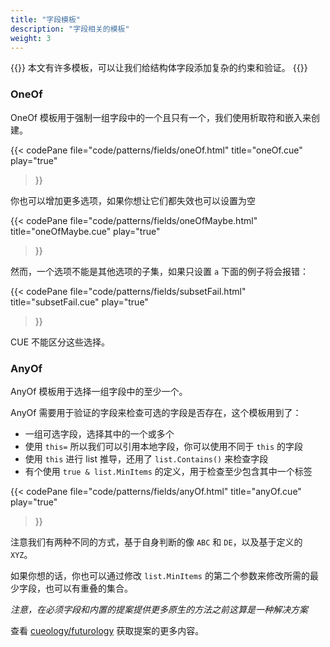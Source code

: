 ```yaml
---
title: "字段模板"
description: "字段相关的模板"
weight: 3
---
```


{{<lead>}}
本文有许多模板，可以让我们给结构体字段添加复杂的约束和验证。 
{{</lead>}}


### OneOf

OneOf 模板用于强制一组字段中的一个且只有一个，我们使用析取符和嵌入来创建。

{{< codePane
  file="code/patterns/fields/oneOf.html" title="oneOf.cue" play="true"
>}}

你也可以增加更多选项，如果你想让它们都失效也可以设置为空

{{< codePane
  file="code/patterns/fields/oneOfMaybe.html" title="oneOfMaybe.cue" play="true"
>}}

然而，一个选项不能是其他选项的子集，如果只设置 `a` 下面的例子将会报错：

{{< codePane
  file="code/patterns/fields/subsetFail.html" title="subsetFail.cue" play="true"
>}}

CUE 不能区分这些选择。


### AnyOf

AnyOf 模板用于选择一组字段中的至少一个。

AnyOf 需要用于验证的字段来检查可选的字段是否存在，这个模板用到了：

- 一组可选字段，选择其中的一个或多个
- 使用 `this=` 所以我们可以引用本地字段，你可以使用不同于 `this` 的字段
- 使用 `this` 进行 list 推导，还用了 `list.Contains()` 来检查字段
- 有个使用 `true & list.MinItems` 的定义，用于检查至少包含其中一个标签

{{< codePane
  file="code/patterns/fields/anyOf.html" title="anyOf.cue" play="true"
>}}


注意我们有两种不同的方式，基于自身判断的像 `ABC` 和 `DE`，以及基于定义的 `XYZ`。

如果你想的话，你也可以通过修改 `list.MinItems` 的第二个参数来修改所需的最少字段，也可以有重叠的集合。

_注意，在必须字段和内置的提案提供更多原生的方法之前这算是一种解决方案_

查看 [cueology/futurology](/cueology/futurology) 获取提案的更多内容。

<!--
### Cross Validation
-->


